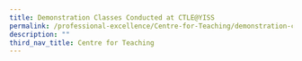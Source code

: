 ```yaml
---
title: Demonstration Classes Conducted at CTLE@YISS
permalink: /professional-excellence/Centre-for-Teaching/demonstration-classes/
description: ""
third_nav_title: Centre for Teaching
---
```

